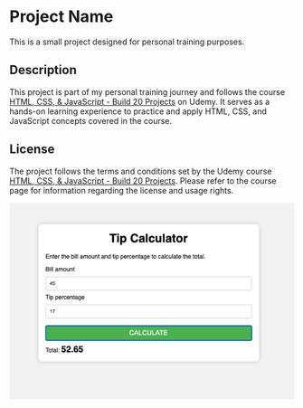 # Project Name

This is a small project designed for personal training purposes.

## Description

This project is part of my personal training journey and follows the course [HTML, CSS, & JavaScript - Build 20 Projects](https://www.udemy.com/course/html-css-js-projects/) on Udemy. It serves as a hands-on learning experience to practice and apply HTML, CSS, and JavaScript concepts covered in the course.

## License

The project follows the terms and conditions set by the Udemy course [HTML, CSS, & JavaScript - Build 20 Projects](https://www.udemy.com/course/html-css-js-projects/). Please refer to the course page for information regarding the license and usage rights.

<img src="tip-calculator.png">
